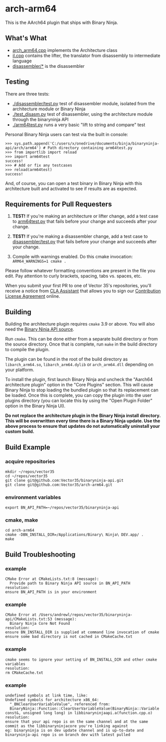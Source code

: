 # arch-arm64

This is the AArch64 plugin that ships with Binary Ninja.

## What's What

- [arch_arm64.cpp](./arch_arm64.cpp) implements the Architecture class
- [il.cpp](./il.cpp) contains the lifter, the translator from disassembly to intermediate language
- [disassembler/*](./disassembler/) is the disassembler

## Testing

There are three tests:

- [./disassembler/test.py](./disassembler/test.py) test of disassembler module, isolated from the architecture module or Binary Ninja
- [./test_disasm.py](./test_disasm.py) test of disassembler, using the architecture module through the binaryninja API
- [./arm64test.py](./arm64test.py) runs a very basic "lift to string and compare" test

Personal Binary Ninja users can test via the built in console:

```
>>> sys.path.append('C:/users/x/onedrive/documents/binja/binaryninja-api/arch/arm64') # Path directory containing arm64test.py
>>> from importlib import reload
>>> import arm64test
success!
>>> # Add or fix any testcases
>>> reload(arm64test)
success!
```

And, of course, you can open a test binary in Binary Ninja with this architecture built and activated to see if results are as expected.

## Requirements for Pull Requesters

1. **TEST!** If you're making an architecture or lifter change, add a test case to [arm64test.py](./arm64test.py) that fails before your change and succeeds after your change.

2. **TEST!** If you're making a disassembler change, add a test case to [disassembler/test.py](./disassembler/test.py) that fails before your change and succeeds after your change.
3. Compile with warnings enabled. Do this cmake invocation: `ARM64_WARNINGS=1 cmake .`

Please follow whatever formatting conventions are present in the file you edit. Pay attention to curly brackets, spacing, tabs vs. spaces, etc.

When you submit your first PR to one of Vector 35's repositories, you'll receive a notice from [CLA Assistant](https://cla-assistant.io/) that allows you to sign our [Contribution License Agreement](https://binary.ninja/cla.pdf) online.


## Building

Building the architecture plugin requires `cmake` 3.9 or above. You will also need the
[Binary Ninja API source](https://github.com/Vector35/binaryninja-api).

Run `cmake`. This can be done either from a separate build directory or from the source
directory. Once that is complete, run `make` in the build directory to compile the plugin.

The plugin can be found in the root of the build directory as `libarch_arm64.so`,
`libarch_arm64.dylib` or `arch_arm64.dll` depending on your platform.

To install the plugin, first launch Binary Ninja and uncheck the "Aarch64 architecture plugin"
option in the "Core Plugins" section. This will cause Binary Ninja to stop loading the
bundled plugin so that its replacement can be loaded. Once this is complete, you can copy
the plugin into the user plugins directory (you can locate this by using the "Open Plugin Folder"
option in the Binary Ninja UI).

**Do not replace the architecture plugin in the Binary Ninja install directory. This will
be overwritten every time there is a Binary Ninja update. Use the above process to ensure that
updates do not automatically uninstall your custom build.**

## Build Example

### acquire repositories

```
mkdir ~/repos/vector35
cd ~/repos/vector35
git clone git@github.com:Vector35/binaryninja-api.git
git clone git@github.com:Vector35/arch-arm64.git
```

### environment variables

`export BN_API_PATH=~/repos/vector35/binaryninja-api`

### cmake, make

```
cd arch-arm64
cmake -DBN_INSTALL_DIR=/Applications/Binary\ Ninja\ DEV.app/ .
make
```

## Build Troubleshooting

### example

    CMake Error at CMakeLists.txt:8 (message):
      Provide path to Binary Ninja API source in BN_API_PATH
    resolution:
    ensure BN_API_PATH is in your environment

### example

    CMake Error at /Users/andrewl/repos/vector35/binaryninja-api/CMakeLists.txt:53 (message):
      Binary Ninja Core Not Found
    resolution:
    ensure BN_INSTALL_DIR is supplied at command line invocation of cmake
    ensure some bad directory is not cached in CMakeCache.txt

### example

    cmake seems to ignore your setting of BN_INSTALL_DIR and other cmake variables
    resolution:
    rm CMakeCache.txt

### example

    undefined symbols at link time, like:
    Undefined symbols for architecture x86_64:
      "_BNClearUserVariableValue", referenced from:
      BinaryNinja::Function::ClearUserVariableValue(BinaryNinja::Variable const&, unsigned long long) in libbinaryninjaapi.a(function.cpp.o)
    resolution:
    ensure that your api repo is on the same channel and at the same commit as the libbinaryninjacore you're linking against
    eg: binaryninja is on dev update channel and is up-to-date and binaryninja-api repo is on branch dev with latest pulled
